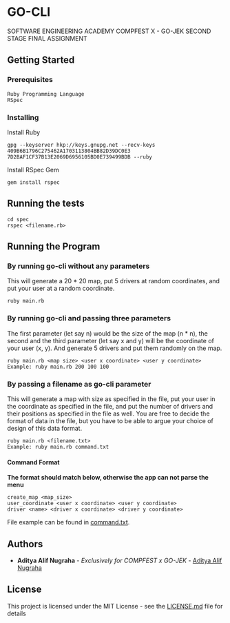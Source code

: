 # GO-CLI
SOFTWARE ENGINEERING ACADEMY COMPFEST X - GO-JEK SECOND STAGE FINAL ASSIGNMENT

## Getting Started
### Prerequisites

```
Ruby Programming Language
RSpec
```

### Installing
Install Ruby

```
gpg --keyserver hkp://keys.gnupg.net --recv-keys 409B6B1796C275462A1703113804BB82D39DC0E3 7D2BAF1CF37B13E2069D6956105BD0E739499BDB --ruby
```

Install RSpec Gem

```
gem install rspec
```

## Running the tests

```
cd spec
rspec <filename.rb>
```

## Running the Program
### By running go-cli without any parameters
This will generate a 20 * 20 map, put 5 drivers at random coordinates, and put your user at a random coordinate.
```
ruby main.rb
```

### By running go-cli and passing three parameters
The first parameter (let say n) would be the size of the map (n * n), the second and the third parameter (let say x and y) will be the coordinate of your user (x, y). And generate 5 drivers and put them randomly on the map.
```
ruby main.rb <map size> <user x coordinate> <user y coordinate>
Example: ruby main.rb 200 100 100
```

### By passing a filename as go-cli parameter
This will generate a map with size as specified in the file, put your user in the coordinate as specified in the file, and put the number of drivers and their positions as specified in the file as well. You are free to decide the format of data in the file, but you have to be able to argue your choice of design of this data format.
```
ruby main.rb <filename.txt>
Example: ruby main.rb command.txt
```

#### Command Format
**The format should match below, otherwise the app can not parse the menu**
```
create_map <map_size>
user_coordinate <user x coordinate> <user y coordinate>
driver <name> <driver x coordinate> <driver y coordinate>
```

File example can be found in [command.txt](command.txt).

## Authors

* **Aditya Alif Nugraha** - *Exclusively for COMPFEST x GO-JEK* - [Aditya Alif Nugraha](https://adityaalifn.github.io)

## License

This project is licensed under the MIT License - see the [LICENSE.md](LICENSE.md) file for details